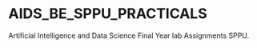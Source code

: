 # AIDS_BE_SPPU_PRACTICALS
Artificial Intelligence and Data Science Final Year lab Assignments SPPU.
